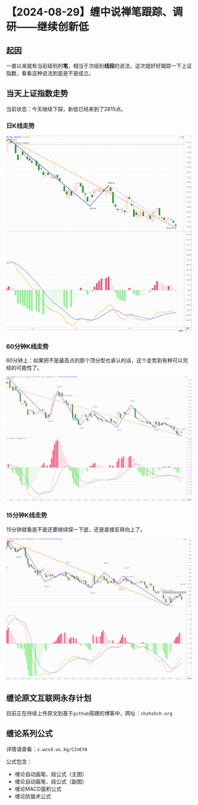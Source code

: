 # 【2024-08-29】缠中说禅笔跟踪、调研——继续创新低 
## 起因

一直以来就有当前级别的**笔**，相当于次级别**线段**的说法，这次就好好跟踪一下上证指数，看看这种说法到底是不是成立。



## 当天上证指数走势

当前状态：今天继续下探，新低已经来到了2815点。



### 日K线走势

![](day\20240829.png)





### 60分钟K线走势

60分钟上：如果把不是最高点的那个顶分型也承认的话，这个走势到有种可以完结的可能性了。



![](min60\20240829.png)





### 15分钟K线走势

15分钟就看是不是还要继续探一下底，还是直接反转向上了。



![](min15\20240829.png)





## 缠论原文互联网永存计划

目前正在持续上传原文到基于`github`搭建的博客中，网址：`chzhshch.org`



## 缠论系列公式

详情请查看：`s.wzsd.us.kg/C2nEYA`



公式包含：

- 缠论自动画笔、段公式（主图）
- 缠论自动画笔、段公式（副图）
- 缠论MACD面积公式
- 缠论防狼术公式

